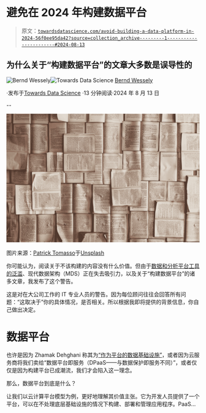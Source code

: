 # 避免在 2024 年构建数据平台

> 原文：[`towardsdatascience.com/avoid-building-a-data-platform-in-2024-56f0ee95da42?source=collection_archive---------1-----------------------#2024-08-13`](https://towardsdatascience.com/avoid-building-a-data-platform-in-2024-56f0ee95da42?source=collection_archive---------1-----------------------#2024-08-13)

## 为什么关于“构建数据平台”的文章大多数是误导性的

[](https://medium.com/@bernd.wessely?source=post_page---byline--56f0ee95da42--------------------------------)![Bernd Wessely](https://medium.com/@bernd.wessely?source=post_page---byline--56f0ee95da42--------------------------------)[](https://towardsdatascience.com/?source=post_page---byline--56f0ee95da42--------------------------------)![Towards Data Science](https://towardsdatascience.com/?source=post_page---byline--56f0ee95da42--------------------------------) [Bernd Wessely](https://medium.com/@bernd.wessely?source=post_page---byline--56f0ee95da42--------------------------------)

·发布于[Towards Data Science](https://towardsdatascience.com/?source=post_page---byline--56f0ee95da42--------------------------------) ·13 分钟阅读·2024 年 8 月 13 日

--

![](img/4e7c700aa5e42bf0e91e1d32093e5e7c.png)

图片来源：[Patrick Tomasso](https://unsplash.com/@impatrickt?utm_source=medium&utm_medium=referral)于[Unsplash](https://unsplash.com/?utm_source=medium&utm_medium=referral)

你可能认为，阅读关于不该构建的内容没有什么价值。但由于[数据和分析平台工具的泛滥](https://mattturck.com/mad2024/)、现代数据架构（MDS）正在失去吸引力，以及关于“构建数据平台”的诸多文章，我发布了这个警告。

这是对在大公司工作的 IT 专业人员的警告。因为每位顾问往往会回答所有问题：“这取决于”你的具体情况，是否相关。所以根据我即将提供的背景信息，你自己做出决定。

# 数据**平台**

也许是因为 Zhamak Dehghani 称其为[“作为平台的数据基础设施”](https://martinfowler.com/articles/data-monolith-to-mesh.html#DataAndSelf-servePlatformDesignConvergence)，或者因为云服务商将我们卖给“数据平台即服务（DPaaS——与数据保护即服务不同）”，或者仅仅是因为构建平台已成潮流，我们才会陷入这一理念。

那么，数据平台到底是什么？

让我们以云计算平台模型为例，更好地理解其价值主张。它为开发人员提供了一个平台，可以在不处理底层基础设施的情况下构建、部署和管理应用程序。PaaS…
